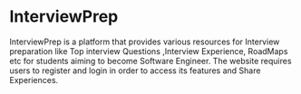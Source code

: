# InterviewPrep
InterviewPrep is a platform that provides various resources for Interview preparation like Top interview Questions ,Interview Experience, RoadMaps etc for students aiming to become Software Engineer. The website requires users to register and login in order to access its features and Share Experiences.
